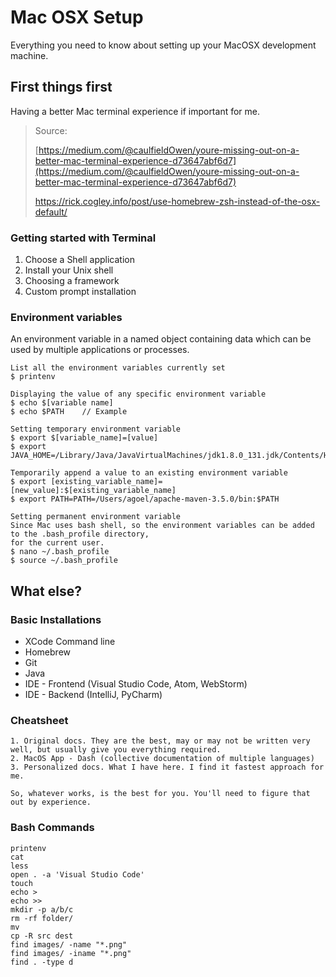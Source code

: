 # Mac OSX Setup

Everything you need to know about setting up your MacOSX development machine.

## First things first

Having a better Mac terminal experience if important for me.

> Source:
>
> [https://medium.com/@caulfieldOwen/youre-missing-out-on-a-better-mac-terminal-experience-d73647abf6d7](https://medium.com/@caulfieldOwen/youre-missing-out-on-a-better-mac-terminal-experience-d73647abf6d7)
>
> https://rick.cogley.info/post/use-homebrew-zsh-instead-of-the-osx-default/

### Getting started with Terminal

1. Choose a Shell application
2. Install your Unix shell
3. Choosing a framework
4. Custom prompt installation

### Environment variables

An environment variable in a named object containing data which can be used by multiple applications or processes.

```
List all the environment variables currently set
$ printenv

Displaying the value of any specific environment variable
$ echo $[variable name]
$ echo $PATH    // Example

Setting temporary environment variable
$ export $[variable_name]=[value]
$ export JAVA_HOME=/Library/Java/JavaVirtualMachines/jdk1.8.0_131.jdk/Contents/Home

Temporarily append a value to an existing environment variable
$ export [existing_variable_name]=[new_value]:$[existing_variable_name]
$ export PATH=PATH=/Users/agoel/apache-maven-3.5.0/bin:$PATH

Setting permanent environment variable
Since Mac uses bash shell, so the environment variables can be added to the .bash_profile directory,
for the current user.
$ nano ~/.bash_profile
$ source ~/.bash_profile
```

## What else?

### Basic Installations

* XCode Command line
* Homebrew
* Git
* Java
* IDE - Frontend \(Visual Studio Code, Atom, WebStorm\)
* IDE - Backend \(IntelliJ, PyCharm\)

### Cheatsheet

```
1. Original docs. They are the best, may or may not be written very well, but usually give you everything required.
2. MacOS App - Dash (collective documentation of multiple languages)
3. Personalized docs. What I have here. I find it fastest approach for me.

So, whatever works, is the best for you. You'll need to figure that out by experience.
```

### Bash Commands

```
printenv
cat
less
open . -a 'Visual Studio Code'
touch
echo >
echo >>
mkdir -p a/b/c
rm -rf folder/
mv
cp -R src dest
find images/ -name "*.png"
find images/ -iname "*.png"
find . -type d
```



